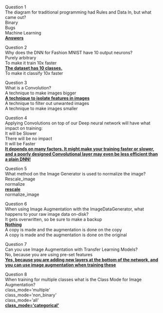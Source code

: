Question 1<br>
The diagram for traditional programming had Rules and Data In, but what came out?<br>
Binary<br>
Bugs<br>
Machine Learning<br>
<ins>**Answers**</ins><br>

Question 2<br>
Why does the DNN for Fashion MNIST have 10 output neurons?<br>
Purely arbitrary<br>
To make it train 10x faster<br>
**<ins>The dataset has 10 classes.</ins>**<br>
To make it classify 10x faster<br>

Question 3<br>
What is a Convolution?<br>
A technique to make images bigger<br>
<ins>**A technique to isolate features in images**</ins><br>
A technique to filter out unwanted images<br>
A technique to make images smaller<br>

Question 4<br>
Applying Convolutions on top of our Deep neural network will have what impact on training:<br>
It will be Slower<br>
There will be no impact<br>
It will be Faster<br>
<ins>**It depends on many factors. It might make your training faster or slower, and a poorly designed Convolutional layer may even be less efficient than a plain DNN!**</ins><br>

Question 5<br>
What method on the Image Generator is used to normalize the image?<br>
Rescale_image<br>
normalize<br>
**<ins>rescale</ins>**<br>
normalize_image<br>

Question 6<br>
When using Image Augmentation with the ImageDataGenerator, what happens to your raw image data on-disk?<br>
It gets overwritten, so be sure to make a backup<br>
**<ins>Nothing</ins>**<br>
A copy is made and the augmentation is done on the copy<br>
A copy is made and the augmentation is done on the original<br>

Question 7<br>
Can you use Image Augmentation with Transfer Learning Models?<br>
No, because you are using pre-set features<br>
<ins>**Yes, because you are adding new layers at the bottom of the network, and you can use image augmentation when training these**</ins><br>

Question 8<br>
When training for multiple classes what is the Class Mode for Image Augmentation?<br>
class_mode='multiple'<br>
class_mode='non_binary'<br>
class_mode='all'<br>
<ins>**class_mode='categorical'**</ins><br>
